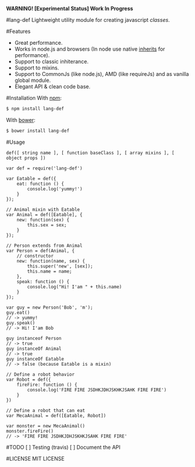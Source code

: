 **WARNING! [Experimental Status] Work In Progress**

#lang-def
Lightweight utility module for creating javascript *classes*.

#Features
* Great performance.
* Works in node.js and browsers (In node use native [inherits](http://nodejs.org/docs/latest/api/util.html#util_util_inherits_constructor_superconstructor) for performance).
* Support to classic inhiterance.
* Support to mixins.
* Support to CommonJs (like node.js), AMD (like requireJs) and as vanilla global module.
* Elegant API & clean code base.

#Installation
With [npm][]:
```sh
$ npm install lang-def
```
With [bower][]:
```sh
$ bower install lang-def
```

#Usage
```node
def([ string name ], [ function baseClass ], [ array mixins ], [ object props ])
```

```node
var def = require('lang-def')

var Eatable = def({
	eat: function () {
		console.log('yummy!')
	}
});

// Animal mixin with Eatable
var Animal = def([Eatable], {
	new: function(sex) {
		this.sex = sex;
	}
});

// Person extends from Animal
var Person = def(Animal, {
	// constructor
	new: function(name, sex) {
		this.super('new', [sex]);
		this.name = name;
	},
	speak: function () {
		console.log("Hi! I'am " + this.name)
	}
});

var guy = new Person('Bob', 'm');
guy.eat()
// -> yummy!
guy.speak()
// -> Hi! I'am Bob

guy instanceof Person
// -> true
guy instanceOf Animal
// -> true
guy instanceOf Eatable
// -> false (because Eatable is a mixin)

// Define a robot behavior
var Robot = def({
	fireFire: function () {
		console.log('FIRE FIRE JSDHKJDHJSKHKJSAHK FIRE FIRE')
	}
})

// Define a robot that can eat
var MecaAnimal = def([Eatable, Robot])

var monster = new MecaAnimal()
monster.fireFire()
// -> 'FIRE FIRE JSDHKJDHJSKHKJSAHK FIRE FIRE'

```

#TODO
[ ] Testing (travis)
[ ] Document the API

#LICENSE
MIT LICENSE

[npm]: http://npmjs.org/
[bower]: http://bower.io/